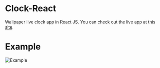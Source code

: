 # Clock-React
Wallpaper live clock app in React JS. You can check out the live app at this [site](https://gscsfy.csb.app/).

# Example
![Example](https://github.com/armaancha/ClockReact/blob/main/images/clockreact.jpg?raw=true)
